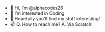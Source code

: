 - 👋 Hi, I’m @alphacodes26
- 👀 I’m interested in Coding
- 💞️ Hopefully you'll find my stuff interesting!
- 📫 Q. How to reach me? A. Via Scratch!

<!---
alphacodes26/alphacodes26 is a ✨ special ✨ repository because its `README.md` (this file) appears on your GitHub profile.
You can click the Preview link to take a look at your changes.
--->
